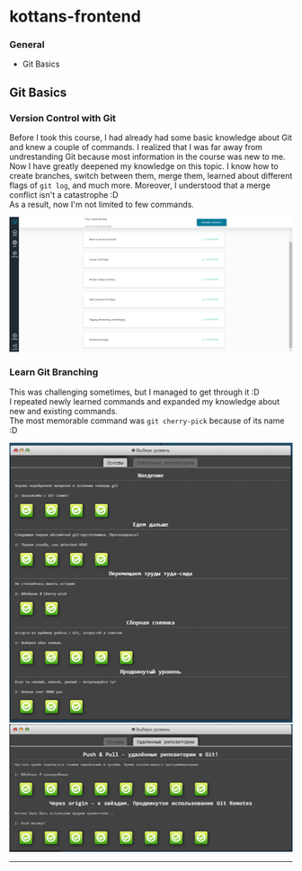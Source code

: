 # kottans-frontend

### General

* Git Basics

## Git Basics

### Version Control with Git

Before I took this course, I had already had some basic knowledge about Git and knew a couple of commands. I realized that I was far away from undrestanding Git because most information in the course was new to me. Now I have greatly deepened my knowledge on this topic. I know how to create branches, switch between them, merge them, learned about different flags of `git log`, and much more. Moreover, I understood that a merge conflict isn't a catastrophe :D  
As a result, now I'm not limited to few commands.

![screenshot of the course "version control with git"](task_git_basics/version_control_with_git.png)

### Learn Git Branching

This was challenging sometimes, but I managed to get through it :D  
I repeated newly learned commands and expanded my knowledge about new and existing commands.  
The most memorable command was `git cherry-pick` because of its name :D

![screenshot 1 learngitbranching](task_git_basics/learngitbranching_1.png)
![screenshot 2 learngitbranching](task_git_basics/learngitbranching_2.png)

---
